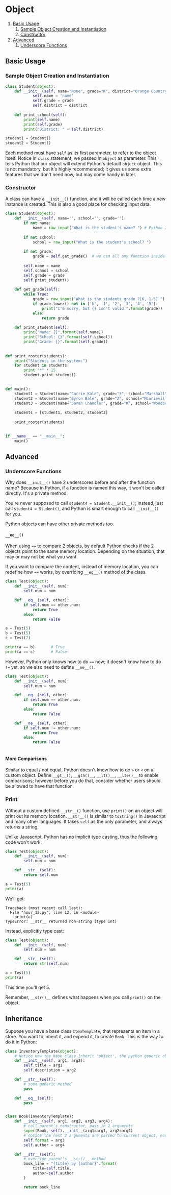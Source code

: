 # Object

1. [Basic Usage](#basic-usage)
	1. [Sample Object Creation and Instantiation](#sample-object-creation-and-instantiation)
	2. [Constructor](#constructor)
2. [Advanced](#advanced)
	1. [Underscore Functions](#underscore-functions)

## Basic Usage

### Sample Object Creation and Instantiation

```python
class Student(object):
    def __init__(self, name="None", grade="K", district="Orange Country"):
            self.name = 'name'
            self.grade = grade
            self.district = district
    
    def print_school(self):
        print(self.name)
        print(self.grade)
        print("District: " + self.district)

student1 = Student()
student2 = Student()
```

Each method must have `self` as its first parameter, to refer to the object itself. Notice in `class` statement, we passed in `object` as parameter. This tells Python that our object will extend Python's default `object` object. This is not mandatory, but it's highly recommended; it gives us some extra features that we don't need now, but may come handy in later.

### Constructor

A class can have a `__init__()` function, and it will be called each time a new instance is created. This is also a good place for checking input data.

```python
class Student(object):
    def __init__(self, name='', school='', grade=''):
        if not name:
            name = raw_input("What is the student's name? ") # Python 2 uses raw_input, same as input() in Python 3
        
        if not school:
            school = raw_input("What is the student's school? ")
        
        if not grade:
            grade = self.get_grade()  # we can all any function inside __init__(), since init is also just another function
            
        self.name = name
        self.school = school
        self.grade = grade
        self.print_student()
        
    def get_grade(self):
        while True:
            grade = raw_input("What is the students grade ?[K, 1-5] ")
            if grade.lower() not in ['k', '1', '2', '3', '4', '5']:
                print("I'm sorry, but {} isn't valid.".format(grade))
            else:
                return grade
    
    def print_student(self):
        print("Name: {}".format(self.name))
        print("School: {}".format(self.school))
        print("Grade: {}".format(self.grade))
        
        
def print_roster(students):
    print("Students in the system:")
    for student in students:
        print "*" * 15
        student.print_student()
        

def main():
    student1 = Student(name="Carrie Kale", grade="3", school="Marshall")
    student2 = Student(name="Byron Bale", grade="2", school="Minnieville")
    student3 = Student(name='Sarah Chandler', grade="K", school="Woodbridge")
    
    students = [student1, student2, student3]
    
    print_roster(students)
    

if __name__ == "__main__":
    main()
```

## Advanced

### Underscore Functions

Why does `__init__()` have 2 underscores before and after the function name? Because in Python, if a function is named this way, it won't be called directly. It's a private method.

You're never supposed to call `student4 = Student.__init__()`; instead, just call `student4 = Student()`, and Python is smart enough to call `__init__()` for you.

Python objects can have other private methods too.

#### `__eq__()`

When using `==` to compare 2 objects, by default Python checks if the 2 objects point to the same memory location. Depending on the situation, that may or may not be what you want. 

If you want to compare the content, instead of memory location, you can redefine how `==` works, by overriding `__eq__()` method of the class.

```python
class Test(object):
    def __init__(self, num):
        self.num = num

    def __eq__(self, other):
        if self.num == other.num:
            return True
        else:
            return False

a = Test(5)
b = Test(5)
c = Test(7)

print(a == b)       # True
print(a == c)       # False
```

However, Python only knows how to do `==` now; it doesn't know how to do `!=` yet, so we also need to define `__ne__()`.

```python
class Test(object):
    def __init__(self, num):
        self.num = num

    def __eq__(self, other):
        if self.num == other.num:
            return True
        else:
            return False

    def __ne__(self, other):
        if self.num != other.num:
            return True
        else:
            return False
            
```

#### More Comparisons

Similar to equal / not equal, Python doesn't know how to do `>` or `<` on a custom object. Define `__gt__()`, `__gth()__`, `__lt()__`, `__lte()__` to enable comparisons; however before you do that, consider whether users should be allowed to have that function.

### Print

Without a custom defined `__str__()` function, use `print()` on an object will print out its memory location. `__str__()` is similar to `toString()` in Javascript and many other languages. It takes `self` as the only parameter, and always returns a string.

Unlike Javascript, Python has no implicit type casting, thus the following code won't work:

```python
class Test(object):
    def __init__(self, num):
        self.num = num

    def __str__(self):
        return self.num

a = Test(5)
print(a)
```

We'll get:

```
Traceback (most recent call last):
  File "hour_12.py", line 12, in <module>
    print(a)
TypeError: __str__ returned non-string (type int)
```

Instead, explicitly type cast:

```python
class Test(object):
    def __init__(self, num):
        self.num = num

    def __str__(self):
        return str(self.num)

a = Test(5)
print(a)
```

This time you'll get 5.

Remember, `__str()__` defines what happens when you call `print()` on the object.

## Inheritance

Suppose you have a base class `ItemTemplate`, that represents an item in a store. You want to inherit it, and expend it, to create `Book`. This is the way to do it in Python:

```python
class InventoryTemplate(object):
    # Notice how the base class inherit 'object', the python generic object class.
    def __init__(self, arg1, arg2):
        self.title = arg1
        self.description = arg2

    def __str__(self):
        # some generic method
        pass

    def __eq__(self):
        pass


class Book(InventoryTemplate):
    def __init__(self, arg1, arg2, arg3, arg4):
        # call parent's constructor, pass in 2 arguments
        super(Book, self).__init__(arg1=arg1, arg2=arg2)
        # notice the rest 2 arguments are passed to current object, not parent
        self.format = arg3
        self.author = arg4

    def __str__(self):
        # override parent's __str()__ method
        book_line = "{title} by {author}".format(
            title=self.title,
            author=self.author
        )

        return book_line
```

